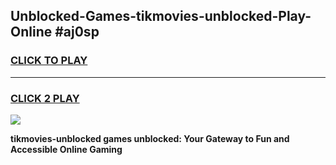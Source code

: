 
## Unblocked-Games-tikmovies-unblocked-Play-Online #aj0sp
<h3>
<a href="https://news.freeplayer.one?title=tikmovies-unblocked&ref=3">CLICK TO PLAY</a></h3>
<hr>

<h3>
<a href="https://news.freeplayer.one?title=tikmovies-unblocked&ref=3">CLICK 2 PLAY</a>
  
</h3>

<a href="https://news.freeplayer.one?title=tikmovies-unblocked&ref=3"><img src="https://clearcache.store/games.png"></a>


**tikmovies-unblocked games unblocked: Your Gateway to Fun and Accessible Online Gaming**
